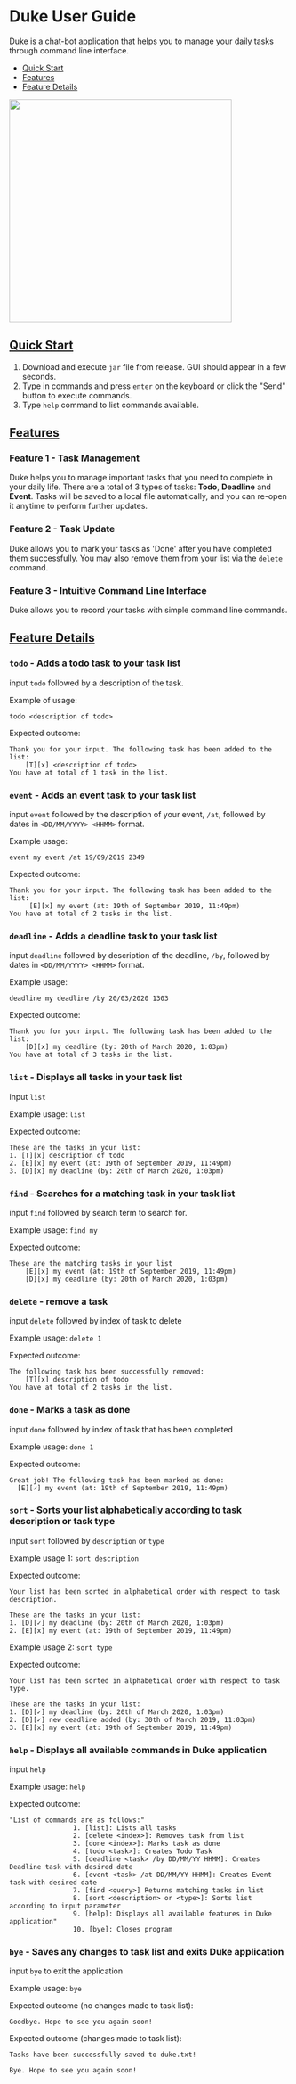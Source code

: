 # Duke User Guide
Duke is a chat-bot application that helps you to manage your daily tasks through command line interface.

* [Quick Start](#quick-start)
* [Features](#features)
* [Feature Details](#features)

<img src="https://raw.githubusercontent.com/afroneth/ip/master/docs/Ui.png" width="400">

## <ins>Quick Start</ins>
1. Download  and execute `jar` file from release. GUI should appear in a few seconds.
2. Type in commands and press `enter` on the keyboard or click the "Send" button to execute commands.
3. Type `help` command to list commands available.

## <ins>Features</ins>

### Feature 1 - Task Management
Duke helps you to manage important tasks that you need to complete in your daily life. 
There are a total of 3 types of tasks: **Todo**, **Deadline** and **Event**. Tasks will be saved to a local file 
automatically, and you can re-open it anytime to perform further updates.

### Feature 2 - Task Update
Duke allows you to mark your tasks as 'Done' after you have completed them successfully.
You may also remove them from your list via the `delete` command.

### Feature 3 - Intuitive Command Line Interface
Duke allows you to record your tasks with simple command line commands.

## <ins>Feature Details</ins>

### `todo` - Adds a todo task to your task list

input `todo` followed by a description of the task.

Example of usage: 

`todo <description of todo>`

Expected outcome:

```
Thank you for your input. The following task has been added to the list:
    [T][x] <description of todo>
You have at total of 1 task in the list.
```

### `event` - Adds an event task to your task list

input `event` followed by the description of your event, `/at`, followed by  
dates in `<DD/MM/YYYY> <HHMM>` format.

Example usage:

`event my event /at 19/09/2019 2349 `

Expected outcome:

```
Thank you for your input. The following task has been added to the list:
     [E][x] my event (at: 19th of September 2019, 11:49pm)
You have at total of 2 tasks in the list.
```

### `deadline` - Adds a deadline task to your task list

input `deadline` followed by description of the deadline, `/by`, followed by 
dates in `<DD/MM/YYYY> <HHMM>` format.

Example usage:

`deadline my deadline /by 20/03/2020 1303`

Expected outcome:

```
Thank you for your input. The following task has been added to the list:
    [D][x] my deadline (by: 20th of March 2020, 1:03pm)
You have at total of 3 tasks in the list.
```

### `list` - Displays all tasks in your task list

input `list`

Example usage:
`list`

Expected outcome:
```
These are the tasks in your list:
1. [T][x] description of todo
2. [E][x] my event (at: 19th of September 2019, 11:49pm)
3. [D][x] my deadline (by: 20th of March 2020, 1:03pm)
```

### `find` - Searches for a matching task in your task list

input `find` followed by search term to search for.

Example usage:
`find my`

Expected outcome:
```
These are the matching tasks in your list
	[E][x] my event (at: 19th of September 2019, 11:49pm)
	[D][x] my deadline (by: 20th of March 2020, 1:03pm)
```

### `delete` - remove a task

input `delete` followed by index of task to delete

Example usage:
`delete 1`

Expected outcome:
```
The following task has been successfully removed:
	[T][x] description of todo
You have at total of 2 tasks in the list.
```

### `done` - Marks a task as done

input `done` followed by index of task that has been completed

Example usage:
`done 1`

Expected outcome:
```
Great job! The following task has been marked as done:
  [E][✓] my event (at: 19th of September 2019, 11:49pm)
```
### `sort` - Sorts your list alphabetically according to task description or task type

input `sort` followed by `description` or `type`

Example usage 1:
`sort description`

Expected outcome:
```
Your list has been sorted in alphabetical order with respect to task description.

These are the tasks in your list:
1. [D][✓] my deadline (by: 20th of March 2020, 1:03pm)
2. [E][x] my event (at: 19th of September 2019, 11:49pm)
```

Example usage 2:
`sort type`

Expected outcome:
```
Your list has been sorted in alphabetical order with respect to task type.

These are the tasks in your list:
1. [D][✓] my deadline (by: 20th of March 2020, 1:03pm)
2. [D][✓] new deadline added (by: 30th of March 2019, 11:03pm)
3. [E][x] my event (at: 19th of September 2019, 11:49pm)
```

### `help` - Displays all available commands in Duke application

input `help`

Example usage:
`help`

Expected outcome:
```
"List of commands are as follows:"
                1. [list]: Lists all tasks
                2. [delete <index>]: Removes task from list
                3. [done <index>]: Marks task as done
                4. [todo <task>]: Creates Todo Task
                5. [deadline <task> /by DD/MM/YY HHMM]: Creates Deadline task with desired date
                6. [event <task> /at DD/MM/YY HHMM]: Creates Event task with desired date
                7. [find <query>] Returns matching tasks in list
                8. [sort <description> or <type>]: Sorts list   according to input parameter
                9. [help]: Displays all available features in Duke   application"
                10. [bye]: Closes program
```

### `bye` - Saves any changes to task list and exits Duke application

input `bye` to exit the application

Example usage:
`bye`

Expected outcome (no changes made to task list):
```
Goodbye. Hope to see you again soon!
```
Expected outcome (changes made to task list):
```
Tasks have been successfully saved to duke.txt!

Bye. Hope to see you again soon!
```
